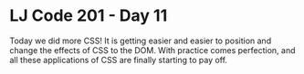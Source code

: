 # LJ Code 201 - Day 11

Today we did more CSS! It is getting easier and easier to position and change the effects of CSS to the DOM. With practice comes perfection, and all these applications of CSS are finally starting to pay off.
